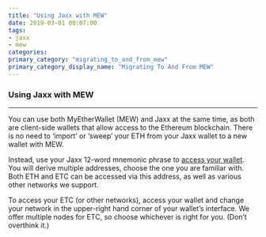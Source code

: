 ```yaml
---
title: "Using Jaxx with MEW"
date: 2019-03-01 00:07:00
tags:
- jaxx
- mew
categories:
primary_category: "migrating_to_and_from_mew"
primary_category_display_name: "Migrating To And From MEW"
---
```


### Using Jaxx with MEW
***

You can use both MyEtherWallet (MEW) and Jaxx at the same time, as both are client-side wallets that allow access to the Ethereum blockchain. There is no need to ‘import’ or ‘sweep’ your ETH from your Jaxx wallet to a new wallet with MEW.

Instead, use your Jaxx 12-word mnemonic phrase to [access your wallet](). You will derive multiple addresses, choose the one you are familiar with. Both ETH and ETC can be accessed via this address, as well as various other networks we support.

To access your ETC (or other networks), access your wallet and change your network in the upper-right hand corner of your wallet’s interface. We offer multiple nodes for ETC, so choose whichever is right for you. (Don’t overthink it.)
